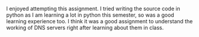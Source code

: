 I enjoyed attempting this assignment. I tried writing the source code in python as I am learning a lot in python this semester, so was a good learning experience too. I think it was a good assignment to understand the working of DNS servers right after learning about them in class.
